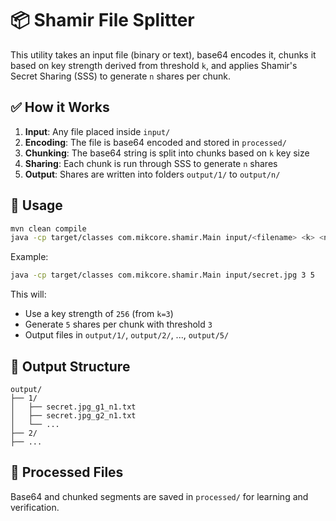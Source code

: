 # 📦 Shamir File Splitter

This utility takes an input file (binary or text), base64 encodes it, chunks it based on key strength derived from threshold `k`, and applies Shamir's Secret Sharing (SSS) to generate `n` shares per chunk.

## ✅ How it Works

1. **Input**: Any file placed inside `input/`
2. **Encoding**: The file is base64 encoded and stored in `processed/`
3. **Chunking**: The base64 string is split into chunks based on `k` key size
4. **Sharing**: Each chunk is run through SSS to generate `n` shares
5. **Output**: Shares are written into folders `output/1/` to `output/n/`

## 🚀 Usage

```bash
mvn clean compile
java -cp target/classes com.mikcore.shamir.Main input/<filename> <k> <n>


```

Example:

```bash
java -cp target/classes com.mikcore.shamir.Main input/secret.jpg 3 5
```

This will:

- Use a key strength of `256` (from `k=3`)
- Generate `5` shares per chunk with threshold `3`
- Output files in `output/1/`, `output/2/`, ..., `output/5/`

## 📂 Output Structure

```structured text
output/
├── 1/
│   ├── secret.jpg_g1_n1.txt
│   ├── secret.jpg_g2_n1.txt
│   └── ...
├── 2/
├── ...
```

## 📁 Processed Files

Base64 and chunked segments are saved in `processed/` for learning and verification.
